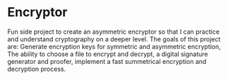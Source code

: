 # Encryptor
Fun side project to create an asymmetric encryptor so that I can practice and understand cryptography on a deeper level.
The goals of this project are: 
  Generate encryption keys for symmetric and asymmetric encryption,
  The ability to choose a file to encrypt and decrypt,
  a digital signature generator and proofer,
  implement a fast summetrical encryption and decryption process.
